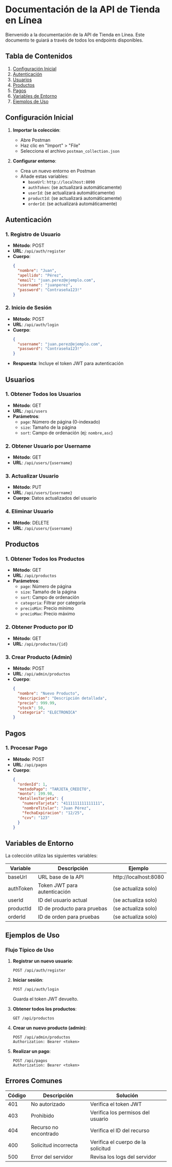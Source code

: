# Documentación de la API de Tienda en Línea

Bienvenido a la documentación de la API de Tienda en Línea. Este documento te guiará a través de todos los endpoints disponibles.

## Tabla de Contenidos
1. [Configuración Inicial](#configuración-inicial)
2. [Autenticación](#autenticación)
3. [Usuarios](#usuarios)
4. [Productos](#productos)
5. [Pagos](#pagos)
6. [Variables de Entorno](#variables-de-entorno)
7. [Ejemplos de Uso](#ejemplos-de-uso)

## Configuración Inicial

1. **Importar la colección**:
   - Abre Postman
   - Haz clic en "Import" > "File"
   - Selecciona el archivo `postman_collection.json`

2. **Configurar entorno**:
   - Crea un nuevo entorno en Postman
   - Añade estas variables:
     - `baseUrl`: `http://localhost:8090`
     - `authToken`: (se actualizará automáticamente)
     - `userId`: (se actualizará automáticamente)
     - `productId`: (se actualizará automáticamente)
     - `orderId`: (se actualizará automáticamente)

## Autenticación

### 1. Registro de Usuario
- **Método**: POST
- **URL**: `/api/auth/register`
- **Cuerpo**:
  ```json
  {
    "nombre": "Juan",
    "apellido": "Pérez",
    "email": "juan.perez@ejemplo.com",
    "username": "juanperez",
    "password": "Contraseña123!"
  }
  ```

### 2. Inicio de Sesión
- **Método**: POST
- **URL**: `/api/auth/login`
- **Cuerpo**:
  ```json
  {
    "username": "juan.perez@ejemplo.com",
    "password": "Contraseña123!"
  }
  ```
- **Respuesta**: Incluye el token JWT para autenticación

## Usuarios

### 1. Obtener Todos los Usuarios
- **Método**: GET
- **URL**: `/api/users`
- **Parámetros**:
  - `page`: Número de página (0-indexado)
  - `size`: Tamaño de la página
  - `sort`: Campo de ordenación (ej: `nombre,asc`)

### 2. Obtener Usuario por Username
- **Método**: GET
- **URL**: `/api/users/{username}`

### 3. Actualizar Usuario
- **Método**: PUT
- **URL**: `/api/users/{username}`
- **Cuerpo**: Datos actualizados del usuario

### 4. Eliminar Usuario
- **Método**: DELETE
- **URL**: `/api/users/{username}`

## Productos

### 1. Obtener Todos los Productos
- **Método**: GET
- **URL**: `/api/productos`
- **Parámetros**:
  - `page`: Número de página
  - `size`: Tamaño de la página
  - `sort`: Campo de ordenación
  - `categoria`: Filtrar por categoría
  - `precioMin`: Precio mínimo
  - `precioMax`: Precio máximo

### 2. Obtener Producto por ID
- **Método**: GET
- **URL**: `/api/productos/{id}`

### 3. Crear Producto (Admin)
- **Método**: POST
- **URL**: `/api/admin/productos`
- **Cuerpo**:
  ```json
  {
    "nombre": "Nuevo Producto",
    "descripcion": "Descripción detallada",
    "precio": 999.99,
    "stock": 50,
    "categoria": "ELECTRONICA"
  }
  ```

## Pagos

### 1. Procesar Pago
- **Método**: POST
- **URL**: `/api/pagos`
- **Cuerpo**:
  ```json
  {
    "ordenId": 1,
    "metodoPago": "TARJETA_CREDITO",
    "monto": 199.98,
    "detallesTarjeta": {
      "numeroTarjeta": "4111111111111111",
      "nombreTitular": "Juan Pérez",
      "fechaExpiracion": "12/25",
      "cvv": "123"
    }
  }
  ```

## Variables de Entorno

La colección utiliza las siguientes variables:

| Variable    | Descripción                                  | Ejemplo                |
|-------------|---------------------------------------------|------------------------|
| baseUrl     | URL base de la API                          | http://localhost:8080  |
| authToken   | Token JWT para autenticación                | (se actualiza solo)    |
| userId      | ID del usuario actual                       | (se actualiza solo)    |
| productId   | ID de producto para pruebas                 | (se actualiza solo)    |
| orderId     | ID de orden para pruebas                    | (se actualiza solo)    |

## Ejemplos de Uso

### Flujo Típico de Uso

1. **Registrar un nuevo usuario**:
   ```http
   POST /api/auth/register
   ```

2. **Iniciar sesión**:
   ```http
   POST /api/auth/login
   ```
   Guarda el token JWT devuelto.

3. **Obtener todos los productos**:
   ```http
   GET /api/productos
   ```

4. **Crear un nuevo producto (admin)**:
   ```http
   POST /api/admin/productos
   Authorization: Bearer <token>
   ```

5. **Realizar un pago**:
   ```http
   POST /api/pagos
   Authorization: Bearer <token>
   ```

## Errores Comunes

| Código | Descripción                     | Solución                              |
|--------|---------------------------------|---------------------------------------|
| 401    | No autorizado                   | Verifica el token JWT                 |
| 403    | Prohibido                      | Verifica los permisos del usuario     |
| 404    | Recurso no encontrado          | Verifica el ID del recurso            |
| 400    | Solicitud incorrecta           | Verifica el cuerpo de la solicitud    |
| 500    | Error del servidor             | Revisa los logs del servidor          |
